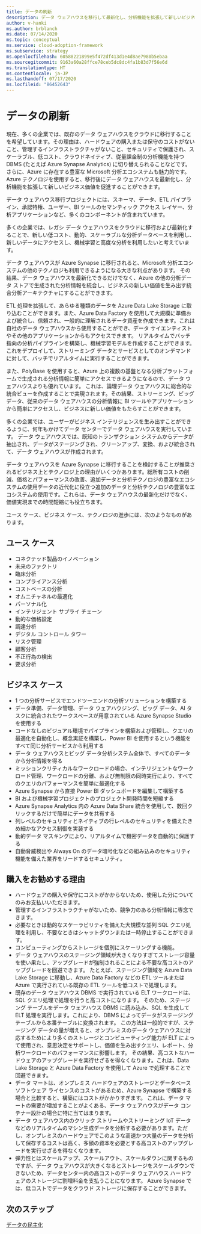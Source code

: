```yaml
---
title: データの刷新
description: データ ウェアハウスを移行して最新化し、分析機能を拡張して新しいビジネス価値を促進します。
author: v-hanki
ms.author: brblanch
ms.date: 07/14/2020
ms.topic: conceptual
ms.service: cloud-adoption-framework
ms.subservice: strategy
ms.openlocfilehash: 60588221899e5f472df413d1e4d8ae7980b5ebaa
ms.sourcegitcommit: 9163a60a28ffce78ceb5dc8dc4fa1b83d7f56e6d
ms.translationtype: HT
ms.contentlocale: ja-JP
ms.lasthandoff: 07/17/2020
ms.locfileid: "86452643"
---
```

# <a name="data-innovation"></a>データの刷新

現在、多くの企業では、既存のデータ ウェアハウスをクラウドに移行することを希望しています。その理由は、ハードウェアの購入または保守のコストがないこと、管理するインフラストラクチャがないこと、セキュリティで保護され、スケーラブル、低コスト、クラウドネイティブ、従量課金制の分析機能を持つ DBMS (たとえば Azure Synapse Analytics) に切り替えられることなどです。 さらに、Azure に存在する豊富な Microsoft 分析エコシステムも魅力的です。 Azure テクノロジを使用すると、移行後にデータ ウェアハウスを最新化し、分析機能を拡張して新しいビジネス価値を促進することができます。

データ ウェアハウス移行プロジェクトには、スキーマ、データ、ETL パイプライン、承認特権、ユーザー、BI ツールのセマンティック アクセス レイヤー、分析アプリケーションなど、多くのコンポーネントが含まれています。

多くの企業では、レガシ データ ウェアハウスをクラウドに移行および最新化することで、新しい低コスト、動的、スケーラブルな分析データベースを利用し、新しいデータにアクセスし、機械学習と高度な分析を利用したいと考えています。

データ ウェアハウスが Azure Synapse に移行されると、Microsoft 分析エコシステムの他のテクノロジも利用できるようになる大きな利点があります。 その結果、データ ウェアハウスを最新化できるだけでなく、Azure の他の分析データ ストアで生成された分析情報を統合し、ビジネスの新しい価値を生み出す統合分析アーキテクチャにすることができます。

ETL 処理を拡張して、あらゆる種類のデータを Azure Data Lake Storage に取り込むことができます。また、Azure Data Factory を使用して大規模に準備および統合し、信頼され、一般的に理解されるデータ資産を作成できます。これは自社のデータ ウェアハウスから使用することができ、データ サイエンティストやその他のアプリケーションからもアクセスできます。 リアルタイムでバッチ指向の分析パイプラインを構築し、機械学習モデルを作成することができます。これをデプロイして、ストリーミング データとサービスとしてのオンデマンドに対して、バッチでリアルタイムに実行することができます。

また、PolyBase を使用すると、Azure 上の複数の基盤となる分析プラットフォームで生成される分析情報に簡単にアクセスできるようになるので、データ ウェアハウスよりも優れています。 これは、論理データ ウェアハウスに総合的な統合ビューを作成することで実現されます。その結果、ストリーミング、ビッグ データ、従来のデータ ウェアハウスの分析情報に BI ツールやアプリケーションから簡単にアクセスし、ビジネスに新しい価値をもたらすことができます。

多くの企業では、ユーザーがビジネス インテリジェンスを生み出すことができるように、何年もかけてデータ センターでデータ ウェアハウスを実行しています。 データ ウェアハウスでは、既知のトランザクション システムからデータが抽出され、データがステージングされ、クリーンアップ、変換、および統合されて、データ ウェアハウスが作成されます。

データ ウェアハウスを Azure Synapse に移行することを検討することが推奨されるビジネス上とテクノロジ上の理由がいくつかあります。総所有コストの削減、価格とパフォーマンスの改善、追加データと分析テクノロジの豊富なエコシステムの使用データの近代化に役立つ追加のデータと分析テクノロジの豊富なエコシステムの使用です。これらは、データ ウェアハウスの最新化だけでなく、価値実現までの時間短縮にも役立ちます。

ユース ケース、ビジネス ケース、テクノロジの進歩には、次のようなものがあります。

## <a name="use-cases"></a>ユース ケース

- コネクテッド製品のイノベーション
- 未来のファクトリ
- 臨床分析
- コンプライアンス分析
- コストベースの分析
- オムニチャネルの最適化
- パーソナル化
- インテリジェント サプライ チェーン
- 動的な価格設定
- 調達分析
- デジタル コントロール タワー
- リスク管理
- 顧客分析
- 不正行為の検出
- 要求分析

## <a name="business-cases"></a>ビジネス ケース

- 1 つの分析サービスでエンドツーエンドの分析ソリューションを構築する
- データ準備、データ管理、データ ウェアハウジング、ビッグ データ、AI タスクに統合されたワークスペースが用意されている Azure Synapse Studio を使用する
- コードなしのビジュアル環境でパイプラインを構築および管理し、クエリの最適化を自動化し、概念実証を構築し、Power BI を使用するという機能をすべて同じ分析サービスから利用する
- データ ウェアハウスとビッグ データ分析システム全体で、すべてのデータから分析情報を得る
- ミッションクリティカルなワークロードの場合、インテリジェントなワークロード管理、ワークロードの分離、および無制限の同時実行により、すべてのクエリのパフォーマンスを簡単に最適化する
- Azure Synapse から直接 Power BI ダッシュボードを編集して構築する
- BI および機械学習プロジェクトのプロジェクト開発時間を短縮する
- Azure Synapse Analytics 内の Azure Data Share 統合を使用して、数回クリックするだけで簡単にデータを共有する
- 列レベルのセキュリティとネイティブの行レベルのセキュリティを備えたきめ細かなアクセス制御を実装する
- 動的データ マスキングにより、リアルタイムで機密データを自動的に保護する
- 自動脅威検出や Always On のデータ暗号化などの組み込みのセキュリティ機能を備えた業界をリードするセキュリティ。

## <a name="buying-drivers"></a>購入をお勧めする理由

- ハードウェアの購入や保守にコストがかからないため、使用した分についてのみお支払いいただきます。
- 管理するインフラストラクチャがないため、競争力のある分析情報に専念できます。
- 必要なときは動的なスケーラビリティを備えた大規模な並列 SQL クエリ処理を利用し、不要なときはシャットダウンまたは一時停止することができます。
- コンピューティングからストレージを個別にスケーリングする機能。
- データ ウェアハウスのステージング領域が大きくなりすぎてストレージ容量を使い果たし、アップグレードが強制されることによる不要な高コストのアップグレードを回避できます。 たとえば、ステージング領域を Azure Data Lake Storage に移動し、Azure Data Factory などの ETL ツールまたは Azure で実行されている既存の ETL ツールを低コストで処理します。
- 既存のデータ ウェアハウス DBMS で実行されている ELT ワークロードは、SQL クエリ処理で処理を行うと高コストになります。 そのため、ステージング テーブルをデータ ウェアハウス DBMS に読み込み、SQL を生成して ELT 処理を実行します。これにより、DBMS によってデータがステージング テーブルから本番テーブルに変換されます。 この方法は一般的ですが、ステージング データの量が増えると、オンプレミスのデータ ウェアハウスに対応するためにより多くのストレージとコンピューティング能力が ELT によって使用され、意思決定をサポートし、価値を生み出すクエリ、レポート、分析ワークロードのパフォーマンスに影響します。 その結果、高コストなハードウェアのアップグレードを実行せざるを得なくなります。これは、Data Lake Storage と Azure Data Factory を使用して Azure で処理することで回避できます。
- データ マートは、オンプレミス ハードウェアのストレージとデータベース ソフトウェア ライセンスのコストがあるため、Azure Synapse で構築する場合と比較すると、構築にはコストがかかりすぎます。 これは、データ マートの需要が増加することがよくある、データ ウェアハウスがデータ コンテナー設計の場合に特に当てはまります。
- データ ウェアハウス内のクリック ストリームやストリーミング IoT データなどのリアルタイムのマシン生成データを分析する必要があります。ただし、オンプレミスのハードウェアでこのような高速かつ大量のデータを分析して保存するコストは高く、多額の資本を必要とする高コストのアップグレードを実行せざるを得なくなります。
- 弾力性とはスケールアップ、スケールアウト、スケールダウンに関するものですが、データ ウェアハウスが大きくなるとストレージをスケールダウンできないため、データセンター内の高コストのデータ ウェアハウス ハードウェアのストレージに割増料金を支払うことになります。 Azure Synapse では、低コストでデータをクラウド ストレージに保存することができます。
  
## <a name="next-steps"></a>次のステップ

<!-- TODO: More detail needed here. -->

[データの民主化](./data-democratization.md)
